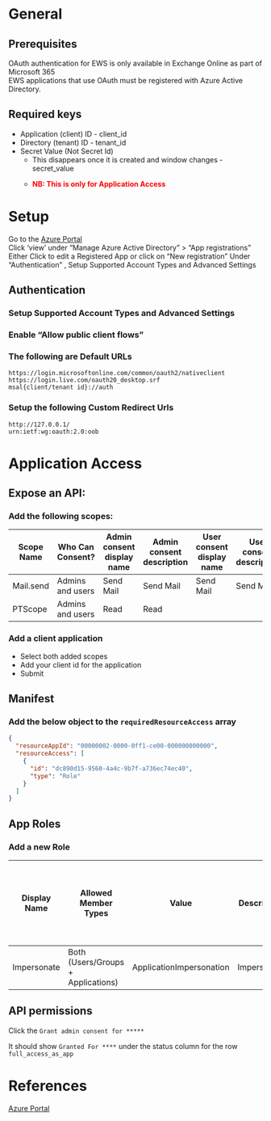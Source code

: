 # General 

## Prerequisites

OAuth authentication for EWS is only available in Exchange Online as part of Microsoft 365  
EWS applications that use OAuth must be registered with Azure Active Directory.  

## Required keys

* Application (client) ID - client_id
* Directory (tenant) ID - tenant_id
* Secret Value (Not Secret Id)
  * This disappears once it is created and window changes - secret_value 
  * <p style="color: red;font-weight: bold">NB: This is only for Application Access</p>

# Setup

Go to the [Azure Portal](https://portal.azure.com/#home)  
Click ‘view’ under “Manage Azure Active Directory” > “App registrations”  
Either Click to edit a Registered App or click on “New registration”
Under “Authentication” , Setup Supported Account Types and Advanced Settings  


## Authentication
### Setup Supported Account Types and Advanced Settings
### Enable “Allow public client flows”


### The following are Default URLs
```text
https://login.microsoftonline.com/common/oauth2/nativeclient
https://login.live.com/oauth20_desktop.srf
msal{client/tenant id}://auth
```

### Setup the following Custom Redirect Urls

```text
http://127.0.0.1/
urn:ietf:wg:oauth:2.0:oob
```

# Application Access

## Expose an API:

### Add the following scopes:

| Scope Name | Who Can Consent? | Admin consent display name | Admin consent description | User consent display name | User consent description | State   |
|------------|------------------|----------------------------|---------------------------|---------------------------|--------------------------|---------|
| Mail.send  | Admins and users | Send Mail                  | Send Mail                 | Send Mail                 | Send Mail                | Enabled |
| PTScope    | Admins and users | Read                       | Read                      |                           |                          | Enabled |


### Add a client application
* Select both added scopes
* Add your client id for the application
* Submit 

## Manifest

### Add the below object to the `requiredResourceAccess` array

```json
{
  "resourceAppId": "00000002-0000-0ff1-ce00-000000000000",
  "resourceAccess": [
    {
      "id": "dc890d15-9560-4a4c-9b7f-a736ec74ec40", 
      "type": "Role"
    } 
  ]
}
```

## App Roles

### Add a new Role

| Display Name | Allowed Member Types               | Value                    | Description | Do you want to enable this app role? |
|--------------|------------------------------------|--------------------------|-------------|--------------------------------------|
| Impersonate  | Both (Users/Groups + Applications) | ApplicationImpersonation | Impersonate | True                                 |


## API permissions

Click the `Grant admin consent for *****`

It should show `Granted For ****` under the status column for the row `full_access_as_app`

# References

[Azure Portal](https://portal.azure.com/#home)
